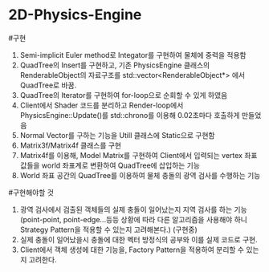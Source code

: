 # 2D-Physics-Engine

#구현
1. Semi-implicit Euler method로 Integator를 구현하여 물체에 중력을 적용함
2. QuadTree의 Insert를 구현하고, 기존 PhysicsEngine 클래스의 RenderableObject의 자료구조를 std::vector<RenderableObject*> 에서 QuadTree로 바꿈.
3. QuadTree의 Iterator를 구현하여 for-loop으로 순회할 수 있게 하였음
4. Client에서 Shader 코드를 분리하고 Render-loop에서 PhysicsEngine::Update()를 std::chrono를 이용해 0.02초마다 호출하게 만들었음
5. Normal Vector를 구하는 기능을 Utill 클래스에 Static으로 구현함
6. Matrix3f/Matrix4f 클래스를 구현
7. Matrix4f를 이용해, Model Matrix를 구현하여 Client에서 입력되는 vertex 좌표값들을 world 좌표계로 변환하여 QuadTree에 삽입하는 기능
8. World 좌표 공간의 QuadTree를 이용하여 물체 충돌의 광역 검사를 수행하는 기능

#구현해야할 것
1. 광역 검사에서 검출된 객체들의 실제 충돌이 일어났는지 지역 검사를 하는 기능 (point-point, point-edge...등등 상황에 따라 다른 알고리즘을 사용해야 하니 Strategy Pattern을 적용할 수 있는지 고려해본다.) (구현중)
2. 실제 충돌이 일어났을시 충돌에 대한 벡터 방정식의 공부와 이를 실제 코드로 구현.
3. Client에서 객체 생성에 대한 기능을, Factory Pattern을 적용하여 분리할 수 있는지 고려한다.

